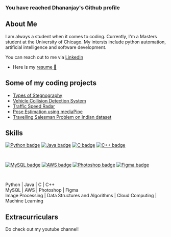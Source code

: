 ### You have reached Dhananjay's Github profile

## About Me
I am always a student when it comes to coding. Currently, I'm a Masters student at the University of Chicago. My intersts include python automation, artificial intelligence and software development.

You can reach out to me via <a href = 'https://www.linkedin.com/in/dhananjay-sunil-menon/'> LinkedIn<a>

- Here is my <a href = 'https://github.com/dhananjaymenon/dhananjaymenon/blob/main/resume/Dhananjay%20CV%20github.pdf'> resume 📄<a>

## Some of my coding projects
- <a href = 'https://github.com/dhananjaymenon/Steganography'>Types of Stegnography <a>
- <a href = 'https://github.com/dhananjaymenon/Vehicle-Collision-Detection-System'>Vehicle Collision Detection System <a>
- <a href = 'https://github.com/dhananjaymenon/SpeedRadar-OpenCV-'>Traffic Speed Radar <a>
- <a href = 'https://github.com/dhananjaymenon/Advanced-Security-Camera-System-Software'>Pose Estimation using mediaPipe <a>
- <a href = 'https://github.com/dhananjaymenon/EV-Charging-Network-Planner'>Travelling Salesman Problem on Indian dataset <a>


## Skills

<!-- 
Badges
To find badges, go to https://github.com/Ileriayo/markdown-badges 
-->

<a href="#"><img src="https://img.shields.io/badge/python-3670A0?style=for-the-badge&logo=python&logoColor=ffdd54" alt="Python badge"></a>
<a href="#"><img src="https://img.shields.io/badge/java-%23ED8B00.svg?style=for-the-badge&logo=openjdk&logoColor=white" alt="Java badge"></a>
<a href="#"><img src="https://img.shields.io/badge/c-%2300599C.svg?style=for-the-badge&logo=c&logoColor=white" alt="C badge"></a>
<a href="#"><img src="https://img.shields.io/badge/c++-%2300599C.svg?style=for-the-badge&logo=c%2B%2B&logoColor=white" alt="C++ badge"></a>

<br>

<a href="#"><img src="https://img.shields.io/badge/mysql-%2300f.svg?style=for-the-badge&logo=mysql&logoColor=white" alt="MySQL badge"></a>
<a href="#"><img src="https://img.shields.io/badge/AWS-%23FF9900.svg?style=for-the-badge&logo=amazon-aws&logoColor=white" alt="AWS badge"></a>
<a href="#"><img src="https://img.shields.io/badge/adobe%20photoshop-%2331A8FF.svg?style=for-the-badge&logo=adobe%20photoshop&logoColor=white" alt="Photoshop badge"></a>
<a href="#"><img src="https://img.shields.io/badge/figma-%23F24E1E.svg?style=for-the-badge&logo=figma&logoColor=white" alt="Figma badge"></a>

<br>


Python | Java | C | C++ <br>
MySQL | AWS | Photoshop | Figma <br>
Image Processing | Data Structures and Algorithms | Cloud Computing | Machine Learning

## Extracurriculars
Do check out my youtube channel!

<!-- 
YouTube badge with subscriber count - https://github.com/DenverCoder1/github-readme-youtube-stats#subscribers-badge
-->






<!--
**dhananjaymenon/dhananjaymenon** is a ✨ _special_ ✨ repository because its `README.md` (this file) appears on your GitHub profile.

Here are some ideas to get you started:

- 🔭 I’m currently working on ...
- 🌱 I’m currently learning ...
- 👯 I’m looking to collaborate on ...
- 🤔 I’m looking for help with ...
- 💬 Ask me about ...
- 📫 How to reach me: ...
- 😄 Pronouns: ...
- ⚡ Fun fact: ...
-->


